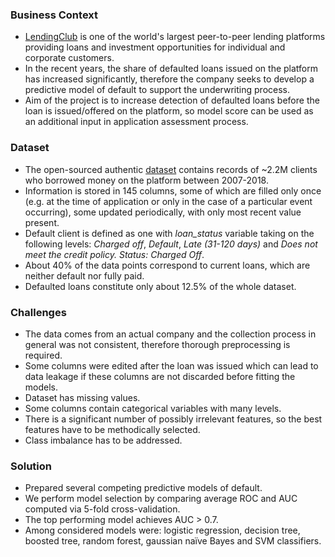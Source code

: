 ### Business Context
*	[LendingClub](https://www.lendingclub.com/) is one of the world's largest peer-to-peer lending platforms providing loans and investment opportunities for individual and corporate customers.
*	In the recent years, the share of defaulted loans issued on the platform has increased significantly, therefore the company seeks to develop a predictive model of default to support the underwriting process.
*	Aim of the project is to increase detection of defaulted loans before the loan is issued/offered on the platform, so model score can be used as an additional input in application assessment process.

### Dataset
*	The open-sourced authentic [dataset](https://www.kaggle.com/wendykan/lending-club-loan-data/downloads/lending-club-loan-data.zip) contains records of ~2.2M clients who borrowed money on the platform between 2007-2018.
*	Information is stored in 145 columns, some of which are filled only once (e.g. at the time of application or only in the case of a particular event occurring), some updated periodically, with only most recent value present.
*	Default client is defined as one with *loan_status* variable taking on the following levels: *Charged off*, *Default*, *Late (31-120 days)* and *Does not meet the credit policy. Status: Charged Off*.
*	About 40% of the data points correspond to current loans, which are neither default nor fully paid.
* Defaulted loans constitute only about 12.5% of the whole dataset.

### Challenges
* The data comes from an actual company and the collection process in general was not consistent, therefore thorough preprocessing is required.
* Some columns were edited after the loan was issued which can lead to data leakage if these columns are not discarded before fitting the models.
* Dataset has missing values.
* Some columns contain categorical variables with many levels.
* There is a significant number of possibly irrelevant features, so the best features have to be methodically selected.
* Class imbalance has to be addressed.

### Solution
* Prepared several competing predictive models of default.
* We perform model selection by comparing average ROC and AUC computed via 5-fold cross-validation.
*	The top performing model achieves AUC > 0.7.
* Among considered models were: logistic regression, decision tree, boosted tree, random forest, gaussian naïve Bayes and SVM classifiers.
